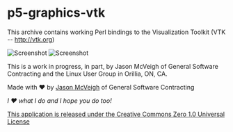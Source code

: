 # p5-graphics-vtk

This archive contains working Perl bindings to the Visualization Toolkit (VTK -- http://vtk.org)

![Screenshot](http://i.imgur.com/gJDH0b5.png)
![Screenshot](http://i.imgur.com/mPYDfBM.png)

This is a work in progress, in part, by Jason McVeigh of General Software Contracting and the Linux User Group in Orillia, ON, CA.

Made with ♥ by [Jason McVeigh](mailto:jmcveigh@outlook.com) of General Software Contracting

_I ♥ what I do and I hope you do too!_

[This application is released under the Creative Commons Zero 1.0 Universal License](https://creativecommons.org/publicdomain/zero/1.0/)
